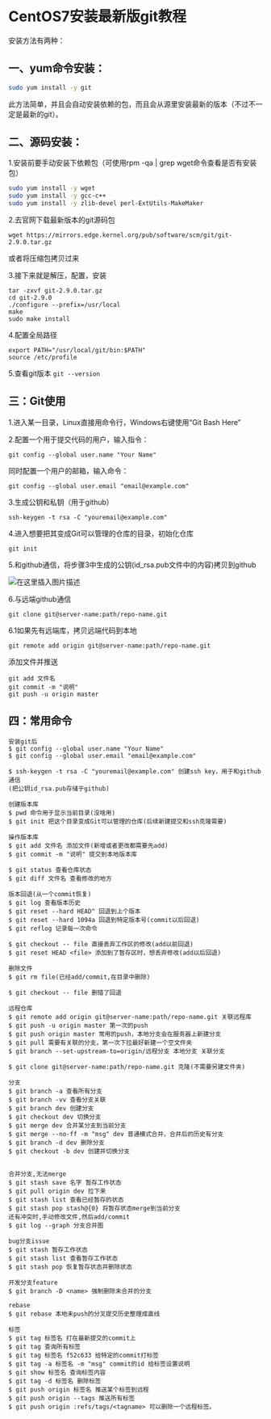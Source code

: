 # CentOS7安装最新版git教程

安装方法有两种：

## 一、yum命令安装：

```bash
sudo yum install -y git

```

此方法简单，并且会自动安装依赖的包，而且会从源里安装最新的版本（不过不一定是最新的git）。

## 二、源码安装：

1.安装前要手动安装下依赖包（可使用rpm -qa | grep wget命令查看是否有安装包）

```bash
sudo yum install -y wget
sudo yum install -y gcc-c++
sudo yum install -y zlib-devel perl-ExtUtils-MakeMaker

```

2.去官网下载最新版本的git源码包

```
wget https://mirrors.edge.kernel.org/pub/software/scm/git/git-2.9.0.tar.gz

```

或者将压缩包拷贝过来

3.接下来就是解压，配置，安装

```
tar -zxvf git-2.9.0.tar.gz
cd git-2.9.0
./configure --prefix=/usr/local
make
sudo make install

```

4.配置全局路径

```
export PATH="/usr/local/git/bin:$PATH"
source /etc/profile
```

5.查看git版本
`git --version`

## 三：Git使用

1.进入某一目录，Linux直接用命令行，Windows右键使用“Git Bash Here”

2.配置一个用于提交代码的用户，输入指令：

`git config --global user.name "Your Name"`

同时配置一个用户的邮箱，输入命令：

`git config --global user.email "email@example.com"`

3.生成公钥和私钥（用于github）

`ssh-keygen -t rsa -C "youremail@example.com"`

4.进入想要把其变成Git可以管理的仓库的目录，初始化仓库

`git init`

5.和github通信，将步骤3中生成的公钥(id_rsa.pub文件中的内容)拷贝到github

![在这里插入图片描述](https://i-blog.csdnimg.cn/blog_migrate/2431f8f76ae3a774fb5f31c64c84636b.png)

6.与远端github通信

`git clone git@server-name:path/repo-name.git`

6.1如果先有远端库，拷贝远端代码到本地

`git remote add origin git@server-name:path/repo-name.git`

添加文件并推送

```
git add 文件名
git commit -m "说明"
git push -u origin master

```



## 四：常用命令

```
安装git后
$ git config --global user.name "Your Name"
$ git config --global user.email "email@example.com"

$ ssh-keygen -t rsa -C "youremail@example.com" 创建ssh key，用于和github通信
(把公钥id_rsa.pub存储于github)

创建版本库
$ pwd 命令用于显示当前目录(没啥用)
$ git init 把这个目录变成Git可以管理的仓库(后续新建提交和ssh克隆需要)	

操作版本库
$ git add 文件名 添加文件(新增或者更改都需要先add)
$ git commit -m "说明" 提交到本地版本库

$ git status 查看仓库状态
$ git diff 文件名 查看修改的地方

版本回退(从一个commit恢复)
$ git log 查看版本历史
$ git reset --hard HEAD^ 回退到上个版本
$ git reset --hard 1094a 回退到特定版本号(commit以后回退)
$ git reflog 记录每一次命令

$ git checkout -- file 直接丢弃工作区的修改(add以前回退)
$ git reset HEAD <file> 添加到了暂存区时，想丢弃修改(add以后回退)

删除文件
$ git rm file(已经add/commit,在目录中删除)

$ git checkout -- file 删错了回退

远程仓库
$ git remote add origin git@server-name:path/repo-name.git 关联远程库
$ git push -u origin master 第一次的push
$ git push origin master 常用的push，本地分支会在服务器上新建分支
$ git pull 需要有关联的分支，第一次下拉最好新建一个空文件夹
$ git branch --set-upstream-to=origin/远程分支 本地分支 关联分支

$ git clone git@server-name:path/repo-name.git 克隆(不需要另建文件夹)

分支
$ git branch -a 查看所有分支
$ git branch -vv 查看分支关联
$ git branch dev 创建分支
$ git checkout dev 切换分支
$ git merge dev 合并某分支到当前分支
$ git merge --no-ff -m "msg" dev 普通模式合并，合并后的历史有分支
$ git branch -d dev 删除分支
$ git checkout -b dev 创建并切换分支


合并分支,无法merge
$ git stash save 名字 暂存工作状态
$ git pull origin dev 拉下来 
$ git stash list 查看已经暂存的状态
$ git stash pop stash@{0} 将暂存状态merge到当前分支
还有冲突时,手动修改文件,然后add/commit
$ git log --graph 分支合并图

bug分支issue
$ git stash 暂存工作状态
$ git stash list 查看暂存工作状态
$ git stash pop 恢复暂存状态并删除状态

开发分支feature
$ git branch -D <name> 强制删除未合并的分支

rebase
$ git rebase 本地未push的分叉提交历史整理成直线

标签
$ git tag 标签名 打在最新提交的commit上
$ git tag 查询所有标签
$ git tag 标签名 f52c633 给特定的commit打标签
$ git tag -a 标签名 -m "msg" commit的id 给标签设置说明
$ git show 标签名 查询标签内容
$ git tag -d 标签名 删除标签
$ git push origin 标签名 推送某个标签到远程
$ git push origin --tags 推送所有标签
$ git push origin :refs/tags/<tagname> 可以删除一个远程标签。

```

